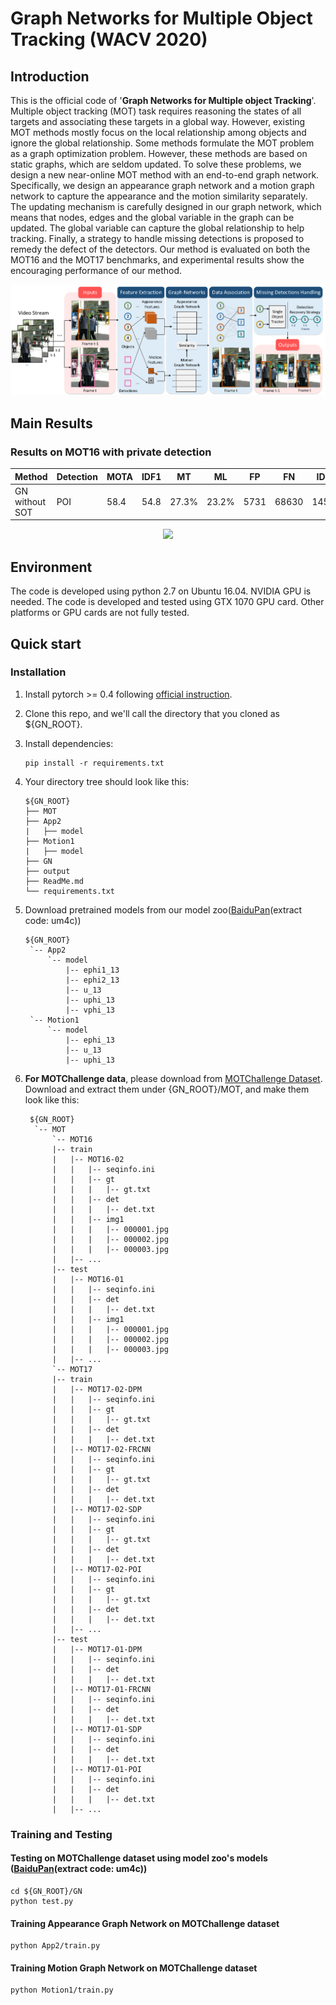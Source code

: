 # Graph Networks for Multiple Object Tracking (WACV 2020)

## Introduction
This is the official code of '**Graph Networks for Multiple object Tracking**'.
Multiple object tracking (MOT) task requires reasoning the states of all targets and associating these targets in a global way. However, existing MOT methods mostly focus on the local relationship among objects and ignore the global relationship. Some methods formulate the MOT problem as a graph optimization problem. However, these methods are based on static graphs, which are seldom updated. To solve these problems, we design a new near-online MOT method with an end-to-end graph network. Specifically, we design an appearance graph network and a motion graph network to capture the appearance and the motion similarity separately. The updating mechanism is carefully designed in our graph network, which means that nodes, edges and the global variable in the graph can be updated. The global variable can capture the global relationship to help tracking. Finally, a strategy to handle missing detections is proposed to remedy the defect of the detectors. Our method is evaluated on both the MOT16 and the MOT17 benchmarks, and experimental results show the encouraging performance of our method.

<p align='center'>
    <img src="/Pic/Pipeline.png">
</p>


## Main Results
### Results on MOT16 with private detection

| Method             | Detection | MOTA | IDF1 | MT |   ML | FP | FN | IDs | FM |
|--------------------|----------|------------|---------|--------|-------|-------|--------|--------|--------| 
| GN without SOT        | POI  | 58.4      |  54.8  | 27.3%   | 23.2%  | 5731  |  68630  |  1454  |  1730  |

<p align='center'>
    <img src="/Pic/mot.gif">
</p>

## Environment
The code is developed using python 2.7 on Ubuntu 16.04. NVIDIA GPU is needed. The code is developed and tested using GTX 1070 GPU card. Other platforms or GPU cards are not fully tested.

## Quick start
### Installation
1. Install pytorch >= 0.4 following [official instruction](https://pytorch.org/).
2. Clone this repo, and we'll call the directory that you cloned as ${GN_ROOT}.
3. Install dependencies:
   ```
   pip install -r requirements.txt
   ```
4. Your directory tree should look like this:

   ```
   ${GN_ROOT}
   ├── MOT
   ├── App2
   |   ├── model
   ├── Motion1
   |   ├── model
   ├── GN
   ├── output
   ├── ReadMe.md
   └── requirements.txt
   ```
5. Download pretrained models from our model zoo([BaiduPan](https://pan.baidu.com/s/1QlYAd-wi5IdnJCoBc4tr3g)(extract code: um4c))
   ```
   ${GN_ROOT}
    `-- App2
        `-- model
            |-- ephi1_13
            |-- ephi2_13
            |-- u_13
            |-- uphi_13
            |-- vphi_13
    `-- Motion1
        `-- model
            |-- ephi_13
            |-- u_13
            |-- uphi_13

   ```
6. **For MOTChallenge data**, please download from [MOTChallenge Dataset](https://motchallenge.net).
Download and extract them under {GN_ROOT}/MOT, and make them look like this:
   ```
	${GN_ROOT}
	 `-- MOT
	     `-- MOT16
		 |-- train
		 |   |-- MOT16-02
		 |   |   |-- seqinfo.ini
		 |   |   |-- gt
		 |   |   |   |-- gt.txt
		 |   |   |-- det
		 |   |   |   |-- det.txt
		 |   |   |-- img1
		 |   |   |   |-- 000001.jpg
		 |   |   |   |-- 000002.jpg
		 |   |   |   |-- 000003.jpg
		 |   |-- ...
		 |-- test
		 |   |-- MOT16-01
		 |   |   |-- seqinfo.ini
		 |   |   |-- det
		 |   |   |   |-- det.txt
		 |   |   |-- img1
		 |   |   |   |-- 000001.jpg
		 |   |   |   |-- 000002.jpg
		 |   |   |   |-- 000003.jpg
		 |   |-- ...
	     `-- MOT17
		 |-- train
		 |   |-- MOT17-02-DPM
		 |   |   |-- seqinfo.ini
		 |   |   |-- gt
		 |   |   |   |-- gt.txt
		 |   |   |-- det
		 |   |   |   |-- det.txt
		 |   |-- MOT17-02-FRCNN
		 |   |   |-- seqinfo.ini
		 |   |   |-- gt
		 |   |   |   |-- gt.txt
		 |   |   |-- det
		 |   |   |   |-- det.txt
		 |   |-- MOT17-02-SDP
		 |   |   |-- seqinfo.ini
		 |   |   |-- gt
		 |   |   |   |-- gt.txt
		 |   |   |-- det
		 |   |   |   |-- det.txt
		 |   |-- MOT17-02-POI
		 |   |   |-- seqinfo.ini
		 |   |   |-- gt
		 |   |   |   |-- gt.txt
		 |   |   |-- det
		 |   |   |   |-- det.txt
		 |   |-- ...
		 |-- test
		 |   |-- MOT17-01-DPM
		 |   |   |-- seqinfo.ini
		 |   |   |-- det
		 |   |   |   |-- det.txt
		 |   |-- MOT17-01-FRCNN
		 |   |   |-- seqinfo.ini
		 |   |   |-- det
		 |   |   |   |-- det.txt
		 |   |-- MOT17-01-SDP
		 |   |   |-- seqinfo.ini
		 |   |   |-- det
		 |   |   |   |-- det.txt
		 |   |-- MOT17-01-POI
		 |   |   |-- seqinfo.ini
		 |   |   |-- det
		 |   |   |   |-- det.txt
		 |   |-- ...
   ```

### Training and Testing

#### Testing on MOTChallenge dataset using model zoo's models ([BaiduPan](https://pan.baidu.com/s/1QlYAd-wi5IdnJCoBc4tr3g)(extract code: um4c))

```
cd ${GN_ROOT}/GN
python test.py
```

#### Training Appearance Graph Network on MOTChallenge dataset

```
python App2/train.py
```
#### Training Motion Graph Network on MOTChallenge dataset

```
python Motion1/train.py
```
